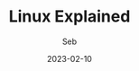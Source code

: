 ---
title: Linux Explained
author: Seb
rights:  Creative Commons Attribution ShareAlike 4.0
language: en-US
cover-image: ./img/tux.png
description: A journey in the Linux world, written for beginners or newcomers.
date: 2023-02-10
---